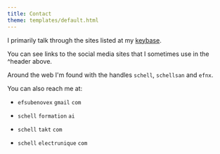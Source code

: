 ```yaml
---
title: Contact
theme: templates/default.html
---
```


I primarily talk through the sites listed at my [keybase](https://keybase.io/schellsan).

You can see links to the social media sites that I sometimes use in the ^header above.

Around the web I'm found with the handles `schell`, `schellsan` and `efnx`.

You can also reach me at:

  * `efsubenovex` `gmail` `com`

  * `schell` `formation` `ai`

  * `schell` `takt` `com`

  * `schell` `electrunique` `com`

